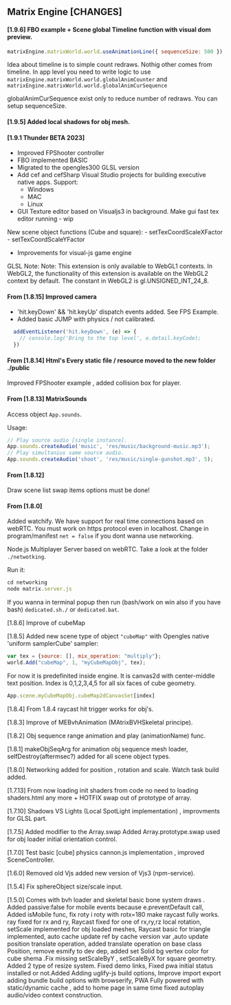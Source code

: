 
## Matrix Engine [CHANGES]


#### [1.9.6] FBO example + Scene global Timeline function with visual dom preview.

```js
matrixEngine.matrixWorld.world.useAnimationLine({ sequenceSize: 500 });
```
Idea about timeline is to simple count redraws. Nothig other comes from timeline.
In app level you need to write logic to use 
`matrixEngine.matrixWorld.world.globalAnimCounter` and
`matrixEngine.matrixWorld.world.globalAnimCurSequence`

globalAnimCurSequence exist only to reduce number of redraws. 
You can setup sequenceSize.


#### [1.9.5] Added local shadows for obj mesh.

#### [1.9.1 Thunder BETA 2023]

 - Improved FPShooter controller
 - FBO implemented BASIC
 - Migrated to the opengles300 GLSL version
 - Add cef and cefSharp Visual Studio projects for building executive native apps.
   Support:
    - Windows
    - MAC
    - Linux
  - GUI Texture editor based on Visualjs3 in background.
    Make gui fast tex editor running - wip

  New scene object functions (Cube and square):
    - setTexCoordScaleXFactor
    - setTexCoordScaleYFactor

  - Improvements for visual-js game engine 

GLSL Note:
Note: This extension is only available to WebGL1 contexts. In WebGL2, the functionality of this extension is available on the WebGL2 context by default. The constant in WebGL2 is gl.UNSIGNED_INT_24_8.



#### From [1.8.15] Improved camera

 - 'hit.keyDown' && 'hit.keyUp' dispatch events added. See FPS Example.
 - Added basic JUMP with physics / not calibrated.

```js
  addEventListener('hit.keyDown', (e) => {
    // console.log('Bring to the top level', e.detail.keyCode);
  })
```

#### From [1.8.14] Html's Every static file / resource moved to the new folder ./public

Improved FPShooter example , added collision box for player.


#### From [1.8.13] MatrixSounds

Access object `App.sounds`.

Usage:
```js
// Play source audio [single instance].
App.sounds.createAudio('music', 'res/music/background-music.mp3');
// Play simultanius same source audio.
App.sounds.createAudio('shoot', 'res/music/single-gunshot.mp3', 5);
```

#### From [1.8.12]
Draw scene list swap items options must be done!

#### From [1.8.0]
Added watchify.
We have support for real time connections based on webRTC.
You must work on https protocol even in localhost.
Change in program/manifest `net = false` if you dont wanna use networking.

Node.js Multiplayer Server based on webRTC. Take a look at the folder `./netwotking`.

Run it:
```js
cd networking
node matrix.server.js
```

If you wanna in terminal popup then run (bash/work on win also if you have bash) `dedicated.sh./`
or `dedicated.bat`.


[1.8.6] Improve of cubeMap

[1.8.5] Added new scene type of object `"cubeMap"` with Opengles native 'uniform samplerCube' sampler:
```js
var tex = {source: [], mix_operation: "multiply"};
world.Add("cubeMap", 1, "myCubeMapObj", tex);
```
For now it is predefinited inside engine.
It is canvas2d with center-middle text position.
Index is 0,1,2,3,4,5 for all six faces of cube geometry.
```js
App.scene.myCubeMapObj.cubeMap2dCanvasSet[index] 
```

[1.8.4] From 1.8.4 raycast hit trigger works for obj's.

[1.8.3] Improve of MEBvhAnimation (MAtrixBVHSkeletal principe).

[1.8.2] Obj sequence range animation and play (animationName) func.

[1.8.1] makeObjSeqArg for animation obj sequence mesh loader, selfDestroy(aftermsec?) added for all scene object types.

[1.8.0] Networking added for position , rotation and scale. Watch task build added.

[1.7.13] From now loading init shaders from code no need to loading shaders.html any more + HOTFIX swap out of prototype of array.

[1.7.10] Shadows VS Lights (Local SpotLight implementation) , improvments for GLSL part.

[1.7.5] Added modifier to the Array.swap Added  Array.prototype.swap used for obj loader initial orientation control.

[1.7.0] Test basic [cube] physics cannon.js implementation , improved SceneController.

[1.6.0] Removed old Vjs added new version of Vjs3 (npm-service).

[1.5.4] Fix sphereObject size/scale input.

[1.5.0] Comes with bvh loader and skeletal basic bone system draws . Added passive:false for mobile events because e.preventDefault call, Added isMobile func,  fix roty i roty with rotx=180 make raycast fully works. ray fixed for rx and ry, Raycast fixed for one of rx,ry,rz local rotation, setScale implemented for obj loaded meshes, Raycast basic for triangle implemented, auto cache update ref by cache version var ,auto update position translate operation, added translate operation on base class Position, remove esmify to dev dep, added set Solid bg vertex color for cube shema .Fix missing setScaleByY , setScaleByX for square geometry. Added 2 type of resize system. Fixed demo links, Fixed pwa initial status installed or not.Added Adding uglify-js build options, Improve import export adding bundle build options with browserify, PWA Fully powered with static/dynamic cache , add to home page in same time fixed autoplay audio/video context construction.
